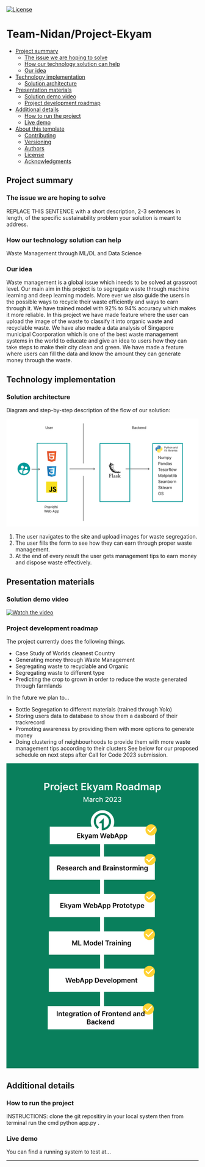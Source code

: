 [![License](https://img.shields.io/badge/License-Apache2-blue.svg)](https://www.apache.org/licenses/LICENSE-2.0) 


# Team-Nidan/Project-Ekyam

- [Project summary](#project-summary)
  - [The issue we are hoping to solve](#the-issue-we-are-hoping-to-solve)
  - [How our technology solution can help](#how-our-technology-solution-can-help)
  - [Our idea](#our-idea)
- [Technology implementation](#technology-implementation)
  - [Solution architecture](#solution-architecture)
- [Presentation materials](#presentation-materials)
  - [Solution demo video](#solution-demo-video)
  - [Project development roadmap](#project-development-roadmap)
- [Additional details](#additional-details)
  - [How to run the project](#how-to-run-the-project)
  - [Live demo](#live-demo)
- [About this template](#about-this-template)
  - [Contributing](#contributing)
  - [Versioning](#versioning)
  - [Authors](#authors)
  - [License](#license)
  - [Acknowledgments](#acknowledgments)


## Project summary

### The issue we are hoping to solve

REPLACE THIS SENTENCE with a short description, 2-3 sentences in length, of the specific sustainability problem your solution is meant to address.

### How our technology solution can help

Waste Management through ML/DL and Data Science

### Our idea

Waste management is a global issue which ineeds to be solved at grassroot level. Our main aim in this project is to segregate waste through machine learning and deep learning models.
More ever we also guide the users in the possible ways to recycle their waste efficiently and ways to earn through it.
We have trained model with 92% to 94% accuracy which makes it more reliable.
In this project we have made feature where the user can upload the image of the waste to classify it into organic waste and recyclable waste.
We have also made a data analysis of Singapore municipal Coorporation which is one of the best waste management systems in the world to educate and give an idea to users how they can take steps to make their city clean and green.
We have made a feature where users can fill the data and know the amount they can generate money through the waste.



## Technology implementation

### Solution architecture

Diagram and step-by-step description of the flow of our solution:

![Roadmap](./images/ekyamarchitecture.png)

1. The user navigates to the site and upload images for waste segregation.
2. The user fills the form to see how they can earn through proper waste management.
3. At the end of every result the user gets management tips to earn money and dispose waste effectively.

## Presentation materials


### Solution demo video

[![Watch the video](https://raw.githubusercontent.com/Liquid-Prep/Liquid-Prep/main/images/readme/IBM-interview-video-image.png)](https://youtu.be/vOgCOoy_Bx0)

### Project development roadmap

The project currently does the following things.

- Case Study of Worlds cleanest Country
- Generating money through Waste Management
- Segregating waste to recyclable and Organic
- Segregating waste to different type
- Predicting the crop to grown in order to reduce the waste generated through farmlands

In the future we plan to...
- Bottle Segregation to different materials (trained through Yolo)
- Storing users data to database to show them a dasboard of their trackrecord
- Promoting awareness by providing them with more options to generate money
- Doing clustering of neighbourhoods to provide them with more waste management tips according to their clusters
See below for our proposed schedule on next steps after Call for Code 2023 submission.

![Roadmap](./images/ekyamroadmap.png)

## Additional details


### How to run the project

INSTRUCTIONS: clone the git repositiry in your local system then from terminal run the cmd python app.py .

### Live demo

You can find a running system to test at...



---

